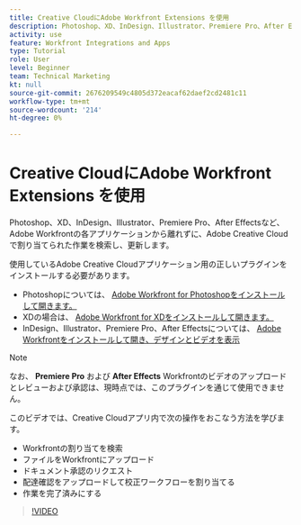 ```yaml
---
title: Creative CloudにAdobe Workfront Extensions を使用
description: Photoshop、XD、InDesign、Illustrator、Premiere Pro、After Effectsの各Adobe Creative Cloudアプリケーションから、Adobe Workfrontで割り当てられた作業を検索し、更新します
activity: use
feature: Workfront Integrations and Apps
type: Tutorial
role: User
level: Beginner
team: Technical Marketing
kt: null
source-git-commit: 2676209549c4805d372eacaf62daef2cd2481c11
workflow-type: tm+mt
source-wordcount: '214'
ht-degree: 0%

---
```


# Creative CloudにAdobe Workfront Extensions を使用

Photoshop、XD、InDesign、Illustrator、Premiere Pro、After Effectsなど、Adobe Workfrontの各アプリケーションから離れずに、Adobe Creative Cloudで割り当てられた作業を検索し、更新します。

使用しているAdobe Creative Cloudアプリケーション用の正しいプラグインをインストールする必要があります。

* Photoshopについては、 [Adobe Workfront for Photoshopをインストールして開きます。](https://experienceleague.adobe.com/docs/workfront/using/adobe-workfront-integrations/workfront-for-creative-cloud/install-wf-cc/wf-cc-install-ps.html?)
* XDの場合は、 [Adobe Workfront for XDをインストールして開きます。](https://experienceleague.adobe.com/docs/workfront/using/adobe-workfront-integrations/workfront-for-creative-cloud/install-wf-cc/wf-adobe-xd-install.html?)
* InDesign、Illustrator、Premiere Pro、After Effectsについては、 [Adobe Workfrontをインストールして開き、デザインとビデオを表示](https://experienceleague.adobe.com/docs/workfront/using/adobe-workfront-integrations/workfront-for-creative-cloud/install-wf-cc/wf-install-cc.html?)

>[!NOTE]
>
>なお、 **Premiere Pro** および **After Effects** Workfrontのビデオのアップロードとレビューおよび承認は、現時点では、このプラグインを通じて使用できません。


このビデオでは、Creative Cloudアプリ内で次の操作をおこなう方法を学びます。

* Workfrontの割り当てを検索
* ファイルをWorkfrontにアップロード
* ドキュメント承認のリクエスト
* 配達確認をアップロードして校正ワークフローを割り当てる
* 作業を完了済みにする

>[!VIDEO](https://video.tv.adobe.com/v/3415452/?quality=12)
